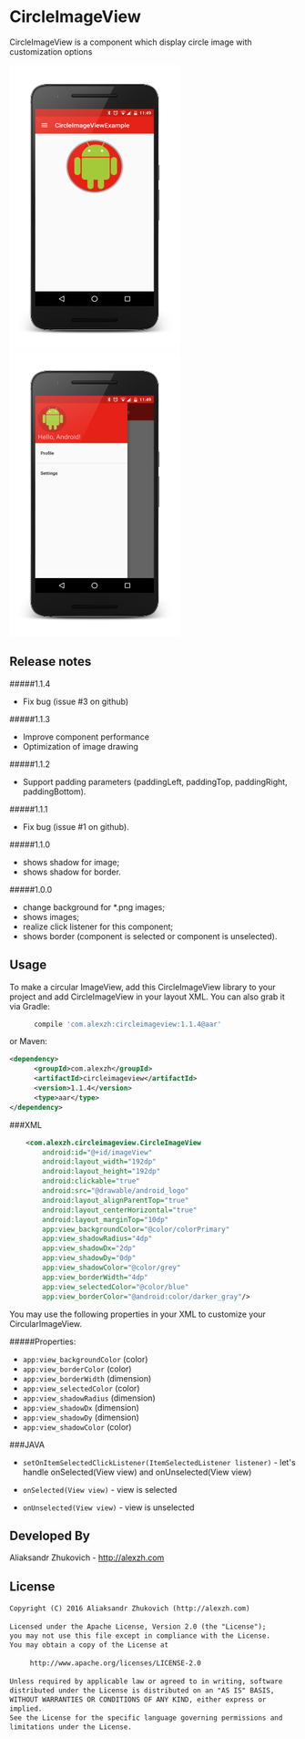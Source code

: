# CircleImageView
CircleImageView is a component which display circle image with customization options

<img src="https://github.com/AlexZhukovich/CircleImageView/blob/master/screenshots/screen_1.1.4_1.png" width="300px" height="500px" />
<img src="https://github.com/AlexZhukovich/CircleImageView/blob/master/screenshots/screen_1.1.4_2.png" width="300px" height="500px" />

Release notes
--------
#####1.1.4
* Fix bug (issue #3 on github)

#####1.1.3
* Improve component performance
* Optimization of image drawing

#####1.1.2
* Support padding parameters (paddingLeft, paddingTop, paddingRight, paddingBottom).

#####1.1.1
* Fix bug (issue #1 on github).

#####1.1.0
* shows shadow for image;
* shows shadow for border.

#####1.0.0
* change background for *.png images;
* shows images;
* realize click listener for this component;
* shows border (component is selected or component is unselected).

Usage
--------
To make a circular ImageView, add this CircleImageView library to your project and add CircleImageView in your layout XML. 
You can also grab it via Gradle:

```groovy
      compile 'com.alexzh:circleimageview:1.1.4@aar'
```

or Maven:

```xml
<dependency>
      <groupId>com.alexzh</groupId>
      <artifactId>circleimageview</artifactId>
      <version>1.1.4</version>
      <type>aar</type>
</dependency>
```

###XML
```xml
    <com.alexzh.circleimageview.CircleImageView
        android:id="@+id/imageView"
        android:layout_width="192dp"
        android:layout_height="192dp"
        android:clickable="true"
        android:src="@drawable/android_logo"
        android:layout_alignParentTop="true"
        android:layout_centerHorizontal="true"
        android:layout_marginTop="10dp"
        app:view_backgroundColor="@color/colorPrimary"
        app:view_shadowRadius="4dp"
        app:view_shadowDx="2dp"
        app:view_shadowDy="0dp"
        app:view_shadowColor="@color/grey"
        app:view_borderWidth="4dp"
        app:view_selectedColor="@color/blue"
        app:view_borderColor="@android:color/darker_gray"/>
```

You may use the following properties in your XML to customize your CircularImageView.

#####Properties:

* `app:view_backgroundColor`    (color)       
* `app:view_borderColor`        (color)
* `app:view_borderWidth`        (dimension)  
* `app:view_selectedColor`      (color)    
* `app:view_shadowRadius`       (dimension)
* `app:view_shadowDx`           (dimension)
* `app:view_shadowDy`           (dimension)
* `app:view_shadowColor`        (color)

###JAVA

* `setOnItemSelectedClickListener(ItemSelectedListener listener)` - let's handle onSelected(View view) and onUnselected(View view)

* `onSelected(View view)` - view is selected
* `onUnselected(View view)` - view is unselected


Developed By
--------

Aliaksandr Zhukovich - http://alexzh.com

License
--------
```
Copyright (C) 2016 Aliaksandr Zhukovich (http://alexzh.com)

Licensed under the Apache License, Version 2.0 (the "License");
you may not use this file except in compliance with the License.
You may obtain a copy of the License at

     http://www.apache.org/licenses/LICENSE-2.0	     

Unless required by applicable law or agreed to in writing, software
distributed under the License is distributed on an "AS IS" BASIS,
WITHOUT WARRANTIES OR CONDITIONS OF ANY KIND, either express or implied.
See the License for the specific language governing permissions and
limitations under the License.
```
